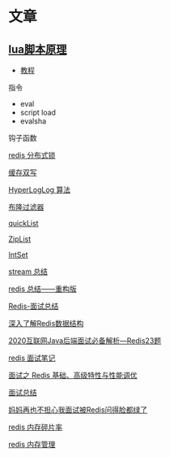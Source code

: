 # 文章

## [lua脚本原理](https://juejin.im/post/5bce7e9fe51d457a772bcfc6)
- [教程](https://redisbook.readthedocs.io/en/latest/feature/scripting.html)

指令
- eval
- script load
- evalsha

钩子函数

[redis 分布式锁](https://juejin.im/post/58b3a93c1b69e60058b49767)

[缓存双写](https://www.cnblogs.com/rjzheng/p/9041659.html)

[HyperLogLog 算法](https://juejin.im/post/5c7900bf518825407c7eafd0)

[布隆过滤器](https://juejin.im/post/5bc7446e5188255c791b3360)

[quickList](https://juejin.im/post/579222427db2a20054d8f884)

[ZipList](https://juejin.im/post/577ce6efa3413100619a2422)

[IntSet](https://juejinIm/post/58350d1A67F3560065E74Bde)

[stream 总结](https://juejin.im/post/5b10ad586fb9a01e4072a520)

[redis 总结——重构版](https://mp.weixin.qq.com/s?__biz=Mzg2OTA0Njk0OA==&mid=2247484858&idx=1&sn=8e222ea6115e0b69cac91af14d2caf36&chksm=cea24a71f9d5c367148dccec3d5ddecf5ecd8ea096b5c5ec32f22080e66ac3c343e99151c9e0&token=1082669959&lang=zh_CN&scene=21#wechat_redirect)

[Redis-面试总结](https://liuyehcf.github.io/2017/08/03/Redis-%E9%9D%A2%E8%AF%95%E6%80%BB%E7%BB%93/)

[深入了解Redis数据结构](https://juejin.im/post/5d71d3bee51d453b5f1a04f1)

[2020互联网Java后端面试必备解析—Redis23题](https://juejin.im/post/5e68a1e951882549087db570)

[redis 面试笔记](https://mp.weixin.qq.com/s?__biz=Mzg2OTA0Njk0OA==&mid=2247486396&idx=1&sn=72417f3b8e21e878f64a4f10ddc10340&chksm=cea24477f9d5cd613a90e9472a76d55476461b4607c97311d04d38ea4fa073e2da021dbdd3ba&scene=126&sessionid=1584526169&key=4ca1847867d9f5d3036676a462b67f8ecfe78b21ea7b5f72fee09f11c89a66036401f62c75e4450d14990364272d3a7240af111ba215c61c86e7365fb1bb8b309548d41bf4423c7dac453f818ad432f5&ascene=1&uin=Mjc3NTcxMTIxMQ%3D%3D&devicetype=Windows+10&version=62080079&lang=zh_CN&exportkey=A72vxGbeSNYBP6SD1l%2BaMkA%3D&pass_ticket=KKGlupkcZESwmfA1l20P%2FrNK30btVpm9rX%2Be0BGW1NthXcMeyh1eUSLlUEzRNty2)

[面试之 Redis 基础、高级特性与性能调优](https://learnku.com/articles/25070)

[面试总结](https://www.jianshu.com/p/a61f012e84d5)
 
[妈妈再也不担心我面试被Redis问得脸都绿了](https://juejin.im/post/5e7b43945188255dda23d1e3)

[redis 内存碎片率](https://blog.csdn.net/my_tiantian/article/details/84333716)

[redis 内存管理](https://www.cnblogs.com/kismetv/p/8654978.html#t32)
